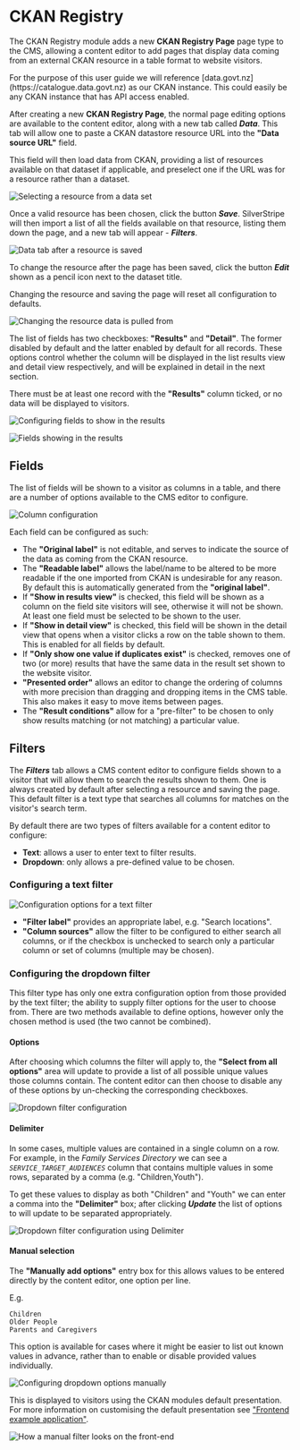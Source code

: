 # CKAN Registry

The CKAN Registry module adds a new **CKAN Registry Page** page type to the CMS, allowing a content editor to add
pages that display data coming from an external CKAN resource in a table format to website visitors.

<div class="note" markdown="1">
For the purpose of this user guide we will reference [data.govt.nz](https://catalogue.data.govt.nz) as our CKAN
instance. This could easily be any CKAN instance that has API access enabled.
</div>

After creating a new **CKAN Registry Page**, the normal page editing options are available to the content editor,
along with a new tab called **_Data_**. This tab will allow one to paste a CKAN datastore resource URL into the **"Data
source URL"** field.

This field will then load data from CKAN, providing a list of resources available on that dataset if applicable, and
preselect one if the URL was for a resource rather than a dataset.

![Selecting a resource from a data set](_images/resource-selection.png)

Once a valid resource has been chosen, click the button **_Save_**. SilverStripe will then import a list of all the
fields available on that resource, listing them down the page, and a new tab will appear - **_Filters_**.

![Data tab after a resource is saved](_images/populated-columns.png)

To change the resource after the page has been saved, click the button **_Edit_** shown as a pencil icon next to the
dataset title.

<div class="note" markdown="1">
Changing the resource and saving the page will reset all configuration to defaults.
</div>

![Changing the resource data is pulled from](_images/change-resource.png)

The list of fields has two checkboxes: **"Results"** and **"Detail"**. The former disabled by default and the latter
enabled by default for all records. These options control whether the column will be displayed in the list results 
view and detail view respectively, and will be explained in detail in the next section.

<div class="note" markdown="1">
There must be at least one record with the <strong>"Results"</strong> column ticked, or no data will be displayed to
visitors.
</div>

![Configuring fields to show in the results](_images/in-results-enabled.png)

![Fields showing in the results](_images/in-results-enabled-frontend.png)

## Fields

The list of fields will be shown to a visitor as columns in a table, and there are a number of options available to
the CMS editor to configure.

![Column configuration](_images/configure-column.png)

Each field can be configured as such:

* The **"Original label"** is not editable, and serves to indicate the source of the data as coming from the CKAN
  resource.
* The **"Readable label"** allows the label/name to be altered to be more readable if the one imported from CKAN is
  undesirable for any reason. By default this is automatically generated from the **"original label"**.
* If **"Show in results view"** is checked, this field will be shown as a column on the field site visitors will see,
  otherwise it will not be shown. At least one field must be selected to be shown to the user.
* If **"Show in detail view"** is checked, this field will be shown in the detail view that opens when a visitor clicks
  a row on the table shown to them. This is enabled for all fields by default.
* If **"Only show one value if duplicates exist"** is checked, removes one of two (or more) results that have the same
  data in the result set shown to the website visitor.
* **"Presented order"** allows an editor to change the ordering of columns with more precision than dragging and
  dropping items in the CMS table. This also makes it easy to move items between pages.
* The **"Result conditions"** allow for a "pre-filter" to be chosen to only show results matching (or not matching) a
  particular value.

## Filters

The **_Filters_** tab allows a CMS content editor to configure fields shown to a visitor that will allow them to search
the results shown to them. One is always created by default after selecting a resource and saving the page. This default
filter is a text type that searches all columns for matches on the visitor's search term.

By default there are two types of filters available for a content editor to configure:

* **Text**: allows a user to enter text to filter results.
* **Dropdown**: only allows a pre-defined value to be chosen.

### Configuring a text filter

![Configuration options for a text filter](_images/text-filter-config.png)

* **"Filter label"** provides an appropriate label, e.g. "Search locations".
* **"Column sources"** allow the filter to be configured to either search all columns, or if the checkbox is unchecked
  to search only a particular column or set of columns (multiple may be chosen).

### Configuring the dropdown filter

This filter type has only one extra configuration option from those provided by the text filter; the ability to supply
filter options for the user to choose from. There are two methods available to define options, however only the chosen
method is used (the two cannot be combined).

#### Options

After choosing which columns the filter will apply to, the **"Select from all options"** area will update to provide a
list of all possible unique values those columns contain. The content editor can then choose to disable any of these
options by un-checking the corresponding checkboxes.

![Dropdown filter configuration](_images/dropdown-filter-config.png)

#### Delimiter

In some cases, multiple values are contained in a single column on a row. For example, in the _Family Services
Directory_ we can see a _`SERVICE_TARGET_AUDIENCES`_ column that contains multiple values in some rows, separated by
a comma (e.g. "Children,Youth").

To get these values to display as both "Children" and "Youth" we can enter a comma into the **"Delimiter"** box; after
clicking **_Update_** the list of options to will update to be separated appropriately.

![Dropdown filter configuration using Delimiter](_images/delimiter-use.png)

#### Manual selection

The **"Manually add options"** entry box for this allows values to be entered directly by the content editor, one
option per line.

E.g.

```
Children
Older People
Parents and Caregivers
```

This option is available for cases where it might be easier to list out known values in advance, rather than to
enable or disable provided values individually.

![Configuring dropdown options manually](_images/manual-dropdown.png)

This is displayed to visitors using the CKAN modules default presentation. For more information on customising the
default presentation see ["Frontend example application"](../frontend.md).

![How a manual filter looks on the front-end](_images/manual-dropdown-frontend.png)
